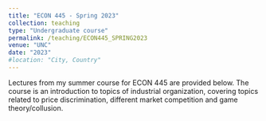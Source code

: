 ```yaml
---
title: "ECON 445 - Spring 2023"
collection: teaching
type: "Undergraduate course"
permalink: /teaching/ECON445_SPRING2023
venue: "UNC"
date: "2023"
#location: "City, Country"
---
```


Lectures from my summer course for ECON 445 are provided below. The course is an introduction to topics of industrial organization, covering topics related to price discrimination, different market competition and game theory/collusion.

<!---
Heading 1
======

Heading 2
======

Heading 3
======

--->
